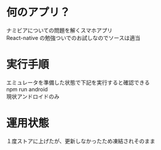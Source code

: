 # 何のアプリ？

ナミビアについての問題を解くスマホアプリ<br>
React-native の勉強ついでのお試しなのでソースは適当

# 実行手順

エミュレータを準備した状態で下記を実行すると確認できる<br>
npm run android<br>
現状アンドロイドのみ

# 運用状態

１度ストアに上げたが、更新しなかったため凍結されそのまま
